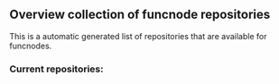 ## Overview collection of funcnode repositories

This is a automatic generated list of repositories that are available for funcnodes.

### Current repositories:


